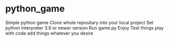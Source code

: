 # python_game
Simple python game 
Clone whole repositary into your local project
Set python interpreter 3.9 or newer version
Run game.py 
Enjoy
Test things play with code add things whatever you desire
